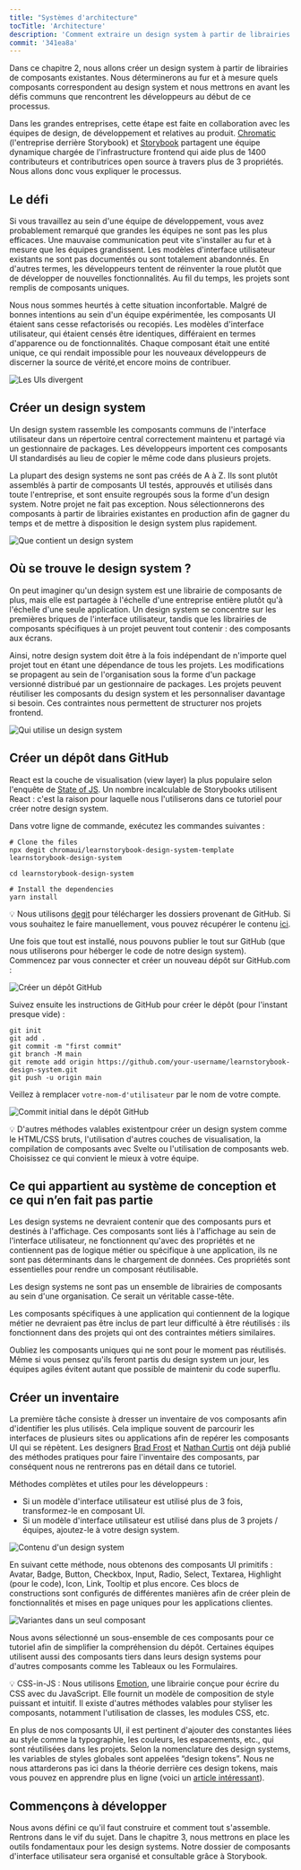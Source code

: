 ```yaml
---
title: "Systèmes d'architecture"
tocTitle: 'Architecture'
description: 'Comment extraire un design system à partir de librairies de composants'
commit: '341ea8a'
---
```


Dans ce chapitre 2, nous allons créer un design system à partir de librairies de composants existantes. Nous déterminerons au fur et à mesure quels composants correspondent au design system et nous mettrons en avant les défis communs que rencontrent les développeurs au début de ce processus.

Dans les grandes entreprises, cette étape est faite en collaboration avec les équipes de design, de développement et relatives au produit. [Chromatic](https://www.chromatic.com/?utm_source=storybook_website&utm_medium=link&utm_campaign=storybook) (l'entreprise derrière Storybook) et [Storybook](https://storybook.js.org/) partagent une équipe dynamique chargée de l'infrastructure frontend qui aide plus de 1400 contributeurs et contributrices open source à travers plus de 3 propriétés. Nous allons donc vous expliquer le processus.

## Le défi

Si vous travaillez au sein d'une équipe de développement, vous avez probablement remarqué que grandes les équipes ne sont pas les plus efficaces. Une mauvaise communication peut vite s'installer au fur et à mesure que les équipes grandissent. Les modèles d'interface utilisateur existants ne sont pas documentés ou sont totalement abandonnés. En d'autres termes, les développeurs tentent de réinventer la roue plutôt que de développer de nouvelles fonctionnalités. Au fil du temps, les projets sont remplis de composants uniques.

Nous nous sommes heurtés à cette situation inconfortable. Malgré de bonnes intentions au sein d'un équipe expérimentée, les composants UI étaient sans cesse refactorisés ou recopiés. Les modèles d'interface utilisateur, qui étaient censés être identiques, différaient en termes d'apparence ou de fonctionnalités. Chaque composant était une entité unique, ce qui rendait impossible pour les nouveaux développeurs de discerner la source de vérité,et encore moins de contribuer.

![Les UIs divergent](/design-systems-for-developers/design-system-inconsistent-buttons.jpg)

## Créer un design system

Un design system rassemble les composants communs de l'interface utilisateur dans un répertoire central correctement maintenu et partagé via un gestionnaire de packages. Les développeurs importent ces composants UI standardisés au lieu de copier le même code dans plusieurs projets.

La plupart des design systems ne sont pas créés de A à Z. Ils sont plutôt assemblés à partir de composants UI testés, approuvés et utilisés dans toute l'entreprise, et sont ensuite regroupés sous la forme d'un design system. Notre projet ne fait pas exception. Nous sélectionnerons des composants à partir de librairies existantes en production afin de gagner du temps et de mettre à disposition le design system plus rapidement.

![Que contient un design system](/design-systems-for-developers/design-system-contents.jpg)

## Où se trouve le design system ?

On peut imaginer qu'un design system est une librairie de composants de plus, mais elle est partagée à l'échelle d'une entreprise entière plutôt qu'à l'échelle d'une seule application. Un design system se concentre sur les premières briques de l'interface utilisateur, tandis que les librairies de composants spécifiques à un projet peuvent tout contenir : des composants aux écrans.

Ainsi, notre design system doit être à la fois indépendant de n'importe quel projet tout en étant une dépendance de tous les projets. Les modifications se propagent au sein de l'organisation sous la forme d'un package versionné distribué par un gestionnaire de packages. Les projets peuvent réutiliser les composants du design system et les personnaliser davantage si besoin. Ces contraintes nous permettent de structurer nos projets frontend.

![Qui utilise un design system](/design-systems-for-developers/design-system-consumers.jpg)

## Créer un dépôt dans GitHub

React est la couche de visualisation (view layer) la plus populaire selon l'enquête de [State of JS](https://stateofjs.com/). Un nombre incalculable de Storybooks utilisent React : c'est la raison pour laquelle nous l'utiliserons dans ce tutoriel pour créer notre design system.

Dans votre ligne de commande, exécutez les commandes suivantes :

```shell:clipboard=false
# Clone the files
npx degit chromaui/learnstorybook-design-system-template learnstorybook-design-system

cd learnstorybook-design-system

# Install the dependencies
yarn install
```

<div class="aside">
💡 Nous utilisons <a href="https://github.com/Rich-Harris/degit">degit</a> pour télécharger les dossiers provenant de GitHub. Si vous souhaitez le faire manuellement, vous pouvez récupérer le contenu <a href="https://github.com/chromaui/learnstorybook-design-system-template">ici</a>.
</div>

Une fois que tout est installé, nous pouvons publier le tout sur GitHub (que nous utiliserons pour héberger le code de notre design system). Commencez par vous connecter et créer un nouveau dépôt sur GitHub.com :

![Créer un dépôt GitHub](/design-systems-for-developers/create-github-repository.png)

Suivez ensuite les instructions de GitHub pour créer le dépôt (pour l'instant presque vide) :

```shell:clipboard=false
git init
git add .
git commit -m "first commit"
git branch -M main
git remote add origin https://github.com/your-username/learnstorybook-design-system.git
git push -u origin main
```

Veillez à remplacer `votre-nom-d'utilisateur` par le nom de votre compte.

![Commit initial dans le dépôt GitHub](/design-systems-for-developers/created-github-repository.png)

<div class="aside">💡 D'autres méthodes valables existentpour créer un design system comme le HTML/CSS bruts, l'utilisation d'autres couches de visualisation, la compilation de composants avec Svelte ou l'utilisation de composants web. Choisissez ce qui convient le mieux à votre équipe.</div>

## Ce qui appartient au système de conception et ce qui n’en fait pas partie

Les design systems ne devraient contenir que des composants purs et destinés à l'affichage. Ces composants sont liés à l'affichage au sein de l'interface utilisateur, ne fonctionnent qu'avec des propriétés et ne contiennent pas de logique métier ou spécifique à une application, ils ne sont pas déterminants dans le chargement de données. Ces propriétés sont essentielles pour rendre un composant réutilisable.

Les design systems ne sont pas un ensemble de librairies de composants au sein d'une organisation. Ce serait un véritable casse-tête.

Les composants spécifiques à une application qui contiennent de la logique métier ne devraient pas être inclus de part leur difficulté à être réutilisés : ils fonctionnent dans des projets qui ont des contraintes métiers similaires.

Oubliez les composants uniques qui ne sont pour le moment pas réutilisés. Même si vous pensez qu'ils feront partis du design system un jour, les équipes agiles évitent autant que possible de maintenir du code superflu.

## Créer un inventaire

La première tâche consiste à dresser un inventaire de vos composants afin d'identifier les plus utilisés. Cela implique souvent de parcourir les interfaces de plusieurs sites ou applications afin de repérer les composants UI qui se répètent. Les designers [Brad Frost](http://bradfrost.com/blog/post/interface-inventory/) et [Nathan Curtis](https://medium.com/eightshapes-llc/the-component-cut-up-workshop-1378ae110517) ont déjà publié des méthodes pratiques pour faire l'inventaire des composants, par conséquent nous ne rentrerons pas en détail dans ce tutoriel.

Méthodes complètes et utiles pour les développeurs :

- Si un modèle d'interface utilisateur est utilisé plus de 3 fois, transformez-le en composant UI.
- Si un modèle d'interface utilisateur est utilisé dans plus de 3 projets /équipes, ajoutez-le à votre design system.

![Contenu d'un design system](/design-systems-for-developers/design-system-grid.png)

En suivant cette méthode, nous obtenons des composants UI primitifs : Avatar, Badge, Button, Checkbox, Input, Radio, Select, Textarea, Highlight (pour le code), Icon, Link, Tooltip et plus encore. Ces blocs de constructions sont configurés de différentes manières afin de créer plein de fonctionnalités et mises en page uniques pour les applications clientes.

![Variantes dans un seul composant](/design-systems-for-developers/design-system-consolidate-into-one-button.jpg)

Nous avons sélectionné un sous-ensemble de ces composants pour ce tutoriel afin de simplifier la compréhension du dépôt. Certaines équipes utilisent aussi des composants tiers dans leurs design systems pour d'autres composants comme les Tableaux ou les Formulaires.

<div class="aside">💡 CSS-in-JS : Nous utilisons <a href="https://emotion.sh/docs/introduction">Emotion</a>, une librairie conçue pour écrire du CSS avec du JavaScript. Elle fournit un modèle de composition de style puissant et intuitif. Il existe d'autres méthodes valables pour styliser les composants, notamment l'utilisation de classes, les modules CSS, etc.

En plus de nos composants UI, il est pertinent d'ajouter des constantes liées au style comme la typographie, les couleurs, les espacements, etc., qui sont réutilisées dans les projets. Selon la nomenclature des design systems, les variables de styles globales sont appelées “design tokens”. Nous ne nous attarderons pas ici dans la théorie derrière ces design tokens, mais vous pouvez en apprendre plus en ligne (voici un [article intéressant](https://medium.com/eightshapes-llc/tokens-in-design-systems-25dd82d58421)).

## Commençons à développer

Nous avons défini ce qu'il faut construire et comment tout s'assemble. Rentrons dans le vif du sujet. Dans le chapitre 3, nous mettrons en place les outils fondamentaux pour les design systems. Notre dossier de composants d'interface utilisateur sera organisé et consultable grâce à Storybook.
